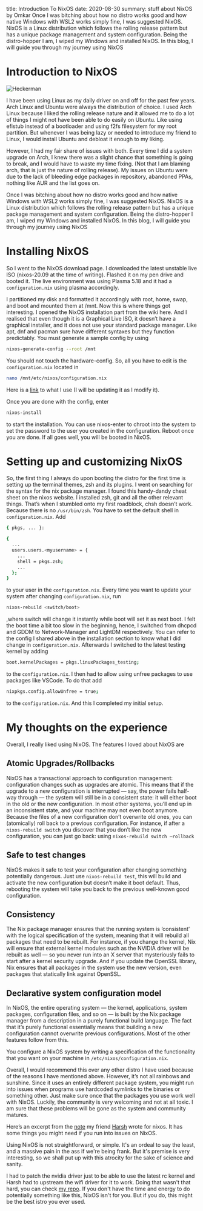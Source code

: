 title: Introduction To NixOS
date: 2020-08-30
summary: stuff about NixOS by Omkar Once I was bitching about how no distro works good and how native Windows with WSL2 works simply fine, I was suggested NixOS. NixOS is a Linux distribution which follows the rolling release pattern but has a unique package management and system configuration. Being the distro-hopper I am, I wiped my Windows and installed NixOS. In this blog, I will guide you through my journey using NixOS

# Introduction to NixOS 

![Heckerman](https://thescriptgroup.in/images/omkar.jpg)

I have been using Linux as my daily driver on and off for the past few years. Arch Linux and Ubuntu were always the distribution of choice. I used Arch Linux because I liked the rolling release nature and it allowed me to do a lot of things I might not have been able to do easily on Ubuntu. Like using efistub instead of a bootloader and using f2fs filesystem for my root partition. But whenever I was being lazy or needed to introduce my friend to Linux, I would install Ubuntu and debloat it enough to my liking.

However, I had my fair share of issues with both. Every time I did a system upgrade on Arch, I knew there was a slight chance that something is going to break, and I would have to waste my time fixing. (Not that I am blaming arch, that is just the nature of rolling release). My issues on Ubuntu were due to the lack of bleeding edge packages in repository, abandoned PPAs, nothing like AUR and the list goes on.

Once I was bitching about how no distro works good and how native Windows with WSL2 works simply fine, I was suggested NixOS. NixOS is a Linux distribution which follows the rolling release pattern but has a unique package management and system configuration. Being the distro-hopper I am, I wiped my Windows and installed NixOS. In this blog, I will guide you through my journey using NixOS

# Installing NixOS

So I went to the NixOS download page. I downloaded the latest unstable live ISO (nixos-20.09 at the time of writing). Flashed it on my pen drive and booted it. The live environment was using Plasma 5.18 and it had a `configuration.nix` using plasma accordingly.

I partitioned my disk and formatted it accordingly with root, home, swap, and boot and mounted them at /mnt. Now this is where things got interesting. I opened the NixOS installation part from the wiki here. And I realised that even though it is a Graphical Live ISO, it doesn’t have a graphical installer, and it does not use your standard package manager. Like apt, dnf and pacman sure have different syntaxes but they function predictably. You must generate a sample config by using 

```bash
nixos-generate-config --root /mnt
```

You should not touch the hardware-config. So, all you have to edit is the `configuration.nix` located in

```bash
nano /mnt/etc/nixos/configuration.nix
```

Here is a [link](https://del.dog/gotenksnixos) to what I use (I will be updating it as I modify it).

Once you are done with the config, enter

```bash
nixos-install
```

to start the installation. You can use nixos-enter to chroot into the system to set the password to the user you created in the configuration. Reboot once you are done. If all goes well, you will be booted in NixOS.

# Setting up and customizing NixOS

So, the first thing I always do upon booting the distro for the first time is setting up the terminal themes, zsh and its plugins. I went on searching for the syntax for the nix package manager. I found this handy-dandy cheat sheet on the nixos website. I installed zsh, git and all the other relevant things. That’s when I stumbled onto my first roadblock, chsh doesn’t work. Because there is no `/usr/bin/zsh`. You have to set the default shell in `configuration.nix`. Add

```bash
{ pkgs, ... }: 

{
  ...
  users.users.<myusername> = {
    ...
    shell = pkgs.zsh;
    ...
  };
}
```

to your user in the `configuration.nix`. Every time you want to update your system after changing `configuration.nix`, run

```bash
nixos-rebuild <switch/boot>
```

,where switch will change it instantly while boot will set it as next boot. I felt the boot time a bit too slow in the beginning, hence, I switched from dhcpcd and GDDM to Network-Manager and LightDM respectively. You can refer to the config I shared above in the installation section to know what I did change in `configuration.nix`. Afterwards I switched to the latest testing kernel by adding

```bash
boot.kernelPackages = pkgs.linuxPackages_testing;
```

to the `configuration.nix`. I then had to allow using unfree packages to use packages like VSCode. To do that add  

```bash
nixpkgs.config.allowUnfree = true;

```

to the `configuration.nix`. And this I completed my initial setup.

# My thoughts on the experience

Overall, I really liked using NixOS. The features I loved about NixOS are

## Atomic Upgrades/Rollbacks

NixOS has a transactional approach to configuration management: configuration changes such as upgrades are atomic. This means that if the upgrade to a new configuration is interrupted — say, the power fails half-way through — the system will still be in a consistent state: it will either boot in the old or the new configuration. In most other systems, you’ll end up in an inconsistent state, and your machine may not even boot anymore. Because the files of a new configuration don’t overwrite old ones, you can (atomically) roll back to a previous configuration. For instance, if after a `nixos-rebuild switch` you discover that you don’t like the new configuration, you can just go back: using `nixos-rebuild switch –rollback`

## Safe to test changes

NixOS makes it safe to test your configuration after changing something potentially dangerous. Just use `nixos-rebuild test`, this will build and activate the new configuration but doesn’t make it boot default. Thus, rebooting the system will take you back to the previous well-known good configuration.

## Consistency

The Nix package manager ensures that the running system is ‘consistent’ with the logical specification of the system, meaning that it will rebuild all packages that need to be rebuilt. For instance, if you change the kernel, Nix will ensure that external kernel modules such as the NVIDIA driver will be rebuilt as well — so you never run into an X server that mysteriously fails to start after a kernel security upgrade. And if you update the OpenSSL library, Nix ensures that all packages in the system use the new version, even packages that statically link against OpenSSL.

## Declarative system configuration model

In NixOS, the entire operating system — the kernel, applications, system packages, configuration files, and so on — is built by the Nix package manager from a description in a purely functional build language. The fact that it’s purely functional essentially means that building a new configuration cannot overwrite previous configurations. Most of the other features follow from this.

You configure a NixOS system by writing a specification of the functionality that you want on your machine in `/etc/nixos/configuration.nix`.

Overall, I would recommend this over any other distro I have used because of the reasons I have mentioned above. However, it’s not all rainbows and sunshine. Since it uses an entirely different package system, you might run into issues when programs use hardcoded symlinks to the binaries or something other. Just make sure once that the packages you use work well with NixOS. Luckily, the community is very welcoming and not at all toxic. I am sure that these problems will be gone as the system and community matures.

Here’s an excerpt from the [note](https://github.com/msfjarvis/dotfiles/blob/master/nixos/NOTES.md) my friend [Harsh](https://github.com/msfjarvis) wrote for nixos. It has some things you might need if you run into issues on NixOS.

Using NixOS is not straightforward, or simple. It's an ordeal to say the least, and a massive pain in the ass if we're being frank. But it's premise is very interesting, so we shall put up with this atrocity for the sake of science and sanity.

I had to patch the nvidia driver just to be able to use the latest rc kernel and Harsh had to upstream the wifi driver for it to work. Doing that wasn't that hard, you can check [my repo](https://github.com/gotenksIN/nixpkgs). If you don't have the time and energy to do potentially something like this, NixOS isn't for you. But if you do, this might be the best istro you ever used.
